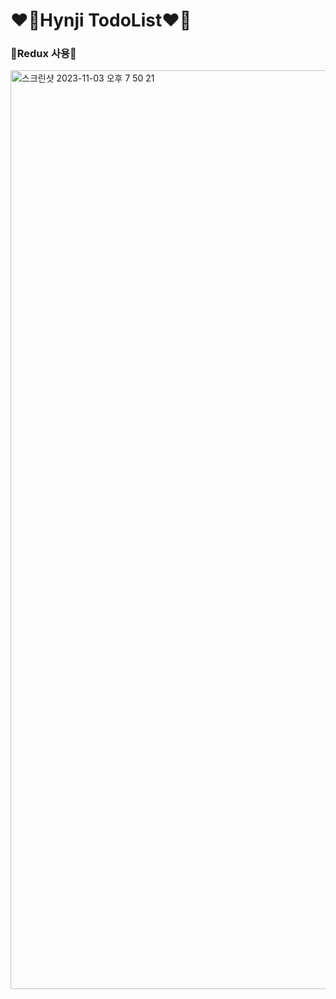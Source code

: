 <h1>❤️‍🔥Hynji TodoList❤️‍🔥</h1>
<h3>🩵Redux 사용🩵</h3>
<p>
<img width="1470" alt="스크린샷 2023-11-03 오후 7 50 21" src="https://github.com/engelhyunji/hyunji-todo/assets/145903783/726cf285-0515-4208-ac8f-1cb0503f3d23">
</p>
